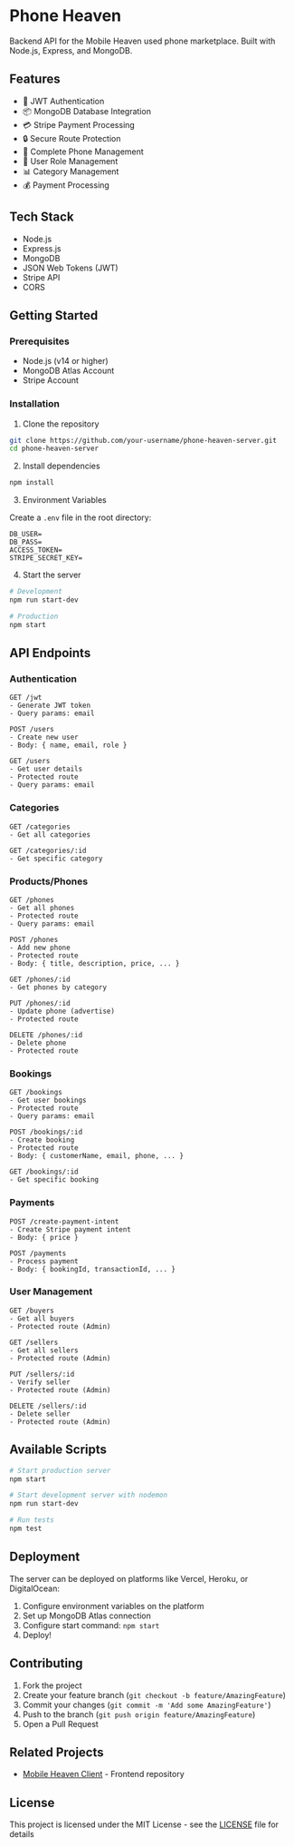 # Phone Heaven

Backend API for the Mobile Heaven used phone marketplace. Built with Node.js, Express, and MongoDB.

## Features

- 🔐 JWT Authentication
- 📦 MongoDB Database Integration
- 💳 Stripe Payment Processing
- 🔒 Secure Route Protection
- 📱 Complete Phone Management
- 👥 User Role Management
- 📊 Category Management
- 💰 Payment Processing

## Tech Stack

- Node.js
- Express.js
- MongoDB
- JSON Web Tokens (JWT)
- Stripe API
- CORS

## Getting Started

### Prerequisites

- Node.js (v14 or higher)
- MongoDB Atlas Account
- Stripe Account

### Installation

1. Clone the repository
```bash
git clone https://github.com/your-username/phone-heaven-server.git
cd phone-heaven-server
```

2. Install dependencies
```bash
npm install
```

3. Environment Variables

Create a `.env` file in the root directory:
```env
DB_USER=
DB_PASS=
ACCESS_TOKEN=
STRIPE_SECRET_KEY=
```

4. Start the server
```bash
# Development
npm run start-dev

# Production
npm start
```

## API Endpoints

### Authentication
```
GET /jwt
- Generate JWT token
- Query params: email

POST /users
- Create new user
- Body: { name, email, role }

GET /users
- Get user details
- Protected route
- Query params: email
```

### Categories
```
GET /categories
- Get all categories

GET /categories/:id
- Get specific category
```

### Products/Phones
```
GET /phones
- Get all phones
- Protected route
- Query params: email

POST /phones
- Add new phone
- Protected route
- Body: { title, description, price, ... }

GET /phones/:id
- Get phones by category

PUT /phones/:id
- Update phone (advertise)
- Protected route

DELETE /phones/:id
- Delete phone
- Protected route
```

### Bookings
```
GET /bookings
- Get user bookings
- Protected route
- Query params: email

POST /bookings/:id
- Create booking
- Protected route
- Body: { customerName, email, phone, ... }

GET /bookings/:id
- Get specific booking
```

### Payments
```
POST /create-payment-intent
- Create Stripe payment intent
- Body: { price }

POST /payments
- Process payment
- Body: { bookingId, transactionId, ... }
```

### User Management
```
GET /buyers
- Get all buyers
- Protected route (Admin)

GET /sellers
- Get all sellers
- Protected route (Admin)

PUT /sellers/:id
- Verify seller
- Protected route (Admin)

DELETE /sellers/:id
- Delete seller
- Protected route (Admin)
```

## Available Scripts

```bash
# Start production server
npm start

# Start development server with nodemon
npm run start-dev

# Run tests
npm test
```

## Deployment

The server can be deployed on platforms like Vercel, Heroku, or DigitalOcean:

1. Configure environment variables on the platform
2. Set up MongoDB Atlas connection
3. Configure start command: `npm start`
4. Deploy!

## Contributing

1. Fork the project
2. Create your feature branch (`git checkout -b feature/AmazingFeature`)
3. Commit your changes (`git commit -m 'Add some AmazingFeature'`)
4. Push to the branch (`git push origin feature/AmazingFeature`)
5. Open a Pull Request

## Related Projects

- [Mobile Heaven Client](https://github.com/rakibul58/phone-heaven-client) - Frontend repository

## License

This project is licensed under the MIT License - see the [LICENSE](LICENSE) file for details
